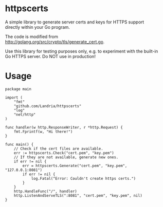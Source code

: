# httpscerts
A simple library to generate server certs and keys for HTTPS support directly within your Go program.

The code is modified from http://golang.org/src/crypto/tls/generate_cert.go.

Use this library for testing purposes only, e.g. to experiment with the built-in Go HTTPS server. Do NOT use in production!

# Usage


    package main
    
    import (
        "fmt"
        "github.com/Landria/httpscerts"
        "log"
        "net/http"
    )
    
    func handler(w http.ResponseWriter, r *http.Request) {
        fmt.Fprintf(w, "Hi there!")
    }
    
    func main() {
        // Check if the cert files are available.
        err := httpscerts.Check("cert.pem", "key.pem")
        // If they are not available, generate new ones.
        if err != nil {
            err = httpscerts.Generate("cert.pem", "key.pem", "127.0.0.1:8081")
            if err != nil {
                log.Fatal("Error: Couldn't create https certs.")
            }
        }
        http.HandleFunc("/", handler)
        http.ListenAndServeTLS(":8081", "cert.pem", "key.pem", nil)
    }
